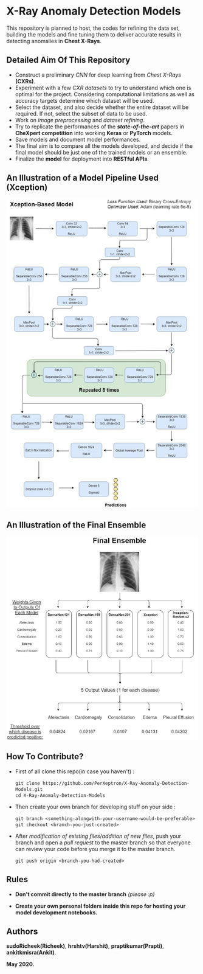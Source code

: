 # X-Ray Anomaly Detection Models

This repository is planned to host, the codes for refining the data set, building the models and fine tuning them to deliver accurate results in detecting anomalies in **Chest X-Rays**.

## Detailed Aim Of This Repository

* Construct a preliminary *CNN* for deep learning from *Chest X-Rays* **(CXRs)**.
* Experiment with a few *CXR datasets* to try to understand which one is optimal for the project. Considering computational limitations as well as accuracy targets determine which dataset will be used.
* Select the dataset, and also decide whether the entire dataset will be required. If not, select the subset of data to be used.
* Work on *image preprocessing* and *dataset refining*.
* Try to replicate the performances of the ***state-of-the-art*** papers in **CheXpert competition** into working **Keras** or **PyTorch** models. 
* Save models and document model performances.
* The final aim is to compare all the models developed, and decide if the final model should be just one of the trained models or an ensemble.
* Finalize the **model** for deployment into **RESTful APIs**.

## An Illustration of a Model Pipeline Used (Xception)

![Xception Pipeline](img/XceptionPipeline.jpg)

## An Illustration of the Final Ensemble

![Ensemble](img/Ensemble.jpg)

## How To Contribute?

* First of all clone this repo(in case you haven't) :
  ```
  git clone https://github.com/PerXeptron/X-Ray-Anomaly-Detection-Models.git
  cd X-Ray-Anomaly-Detection-Models
  ```

* Then create your own branch for developing stuff on your side :
  ```
  git branch <something-alongwith-your-username-would-be-preferable>
  git checkout <branch-you-just-created>
  ```

* After *modification of existing files*/*addition of new files*, push your branch and open a *pull request* to the master branch so that everyone can review your code before you merge it to the master branch.
  ```
  git push origin <branch-you-had-created>
  ```

## Rules

* **Don't commit directly to the master branch** *(please :p)*

* **Create your own personal folders inside this repo for hosting your model development notebooks.**

## Authors

**sudoRicheek(Richeek)**, **hrshtv(Harshit)**, **praptikumar(Prapti)**, **ankitkmisra(Ankit)**.

**May 2020.**
